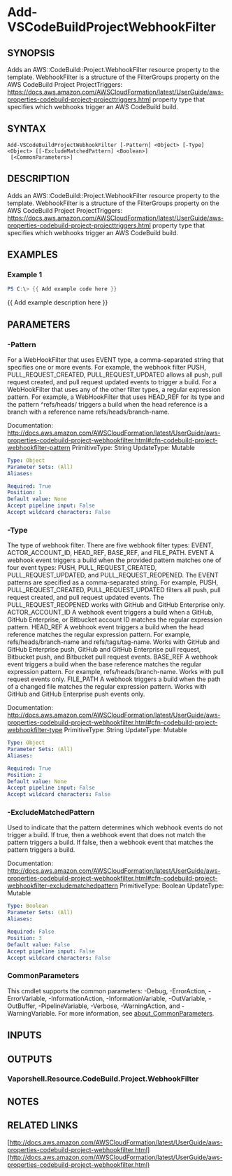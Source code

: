 # Add-VSCodeBuildProjectWebhookFilter

## SYNOPSIS
Adds an AWS::CodeBuild::Project.WebhookFilter resource property to the template.
WebhookFilter is a structure of the FilterGroups property on the AWS CodeBuild Project ProjectTriggers: https://docs.aws.amazon.com/AWSCloudFormation/latest/UserGuide/aws-properties-codebuild-project-projecttriggers.html property type that specifies which webhooks trigger an AWS CodeBuild build.

## SYNTAX

```
Add-VSCodeBuildProjectWebhookFilter [-Pattern] <Object> [-Type] <Object> [[-ExcludeMatchedPattern] <Boolean>]
 [<CommonParameters>]
```

## DESCRIPTION
Adds an AWS::CodeBuild::Project.WebhookFilter resource property to the template.
WebhookFilter is a structure of the FilterGroups property on the AWS CodeBuild Project ProjectTriggers: https://docs.aws.amazon.com/AWSCloudFormation/latest/UserGuide/aws-properties-codebuild-project-projecttriggers.html property type that specifies which webhooks trigger an AWS CodeBuild build.

## EXAMPLES

### Example 1
```powershell
PS C:\> {{ Add example code here }}
```

{{ Add example description here }}

## PARAMETERS

### -Pattern
For a WebHookFilter that uses EVENT type, a comma-separated string that specifies one or more events.
For example, the webhook filter PUSH, PULL_REQUEST_CREATED, PULL_REQUEST_UPDATED allows all push, pull request created, and pull request updated events to trigger a build.
For a WebHookFilter that uses any of the other filter types, a regular expression pattern.
For example, a WebHookFilter that uses HEAD_REF for its type and the pattern ^refs/heads/ triggers a build when the head reference is a branch with a reference name refs/heads/branch-name.

Documentation: http://docs.aws.amazon.com/AWSCloudFormation/latest/UserGuide/aws-properties-codebuild-project-webhookfilter.html#cfn-codebuild-project-webhookfilter-pattern
PrimitiveType: String
UpdateType: Mutable

```yaml
Type: Object
Parameter Sets: (All)
Aliases:

Required: True
Position: 1
Default value: None
Accept pipeline input: False
Accept wildcard characters: False
```

### -Type
The type of webhook filter.
There are five webhook filter types: EVENT, ACTOR_ACCOUNT_ID, HEAD_REF, BASE_REF, and FILE_PATH.
EVENT
A webhook event triggers a build when the provided pattern matches one of four event types: PUSH, PULL_REQUEST_CREATED, PULL_REQUEST_UPDATED, and PULL_REQUEST_REOPENED.
The EVENT patterns are specified as a comma-separated string.
For example, PUSH, PULL_REQUEST_CREATED, PULL_REQUEST_UPDATED filters all push, pull request created, and pull request updated events.
The PULL_REQUEST_REOPENED works with GitHub and GitHub Enterprise only.
ACTOR_ACCOUNT_ID
A webhook event triggers a build when a GitHub, GitHub Enterprise, or Bitbucket account ID matches the regular expression pattern.
HEAD_REF
A webhook event triggers a build when the head reference matches the regular expression pattern.
For example, refs/heads/branch-name and refs/tags/tag-name.
Works with GitHub and GitHub Enterprise push, GitHub and GitHub Enterprise pull request, Bitbucket push, and Bitbucket pull request events.
BASE_REF
A webhook event triggers a build when the base reference matches the regular expression pattern.
For example, refs/heads/branch-name.
Works with pull request events only.
FILE_PATH
A webhook triggers a build when the path of a changed file matches the regular expression pattern.
Works with GitHub and GitHub Enterprise push events only.

Documentation: http://docs.aws.amazon.com/AWSCloudFormation/latest/UserGuide/aws-properties-codebuild-project-webhookfilter.html#cfn-codebuild-project-webhookfilter-type
PrimitiveType: String
UpdateType: Mutable

```yaml
Type: Object
Parameter Sets: (All)
Aliases:

Required: True
Position: 2
Default value: None
Accept pipeline input: False
Accept wildcard characters: False
```

### -ExcludeMatchedPattern
Used to indicate that the pattern determines which webhook events do not trigger a build.
If true, then a webhook event that does not match the pattern triggers a build.
If false, then a webhook event that matches the pattern triggers a build.

Documentation: http://docs.aws.amazon.com/AWSCloudFormation/latest/UserGuide/aws-properties-codebuild-project-webhookfilter.html#cfn-codebuild-project-webhookfilter-excludematchedpattern
PrimitiveType: Boolean
UpdateType: Mutable

```yaml
Type: Boolean
Parameter Sets: (All)
Aliases:

Required: False
Position: 3
Default value: False
Accept pipeline input: False
Accept wildcard characters: False
```

### CommonParameters
This cmdlet supports the common parameters: -Debug, -ErrorAction, -ErrorVariable, -InformationAction, -InformationVariable, -OutVariable, -OutBuffer, -PipelineVariable, -Verbose, -WarningAction, and -WarningVariable. For more information, see [about_CommonParameters](http://go.microsoft.com/fwlink/?LinkID=113216).

## INPUTS

## OUTPUTS

### Vaporshell.Resource.CodeBuild.Project.WebhookFilter
## NOTES

## RELATED LINKS

[http://docs.aws.amazon.com/AWSCloudFormation/latest/UserGuide/aws-properties-codebuild-project-webhookfilter.html](http://docs.aws.amazon.com/AWSCloudFormation/latest/UserGuide/aws-properties-codebuild-project-webhookfilter.html)

